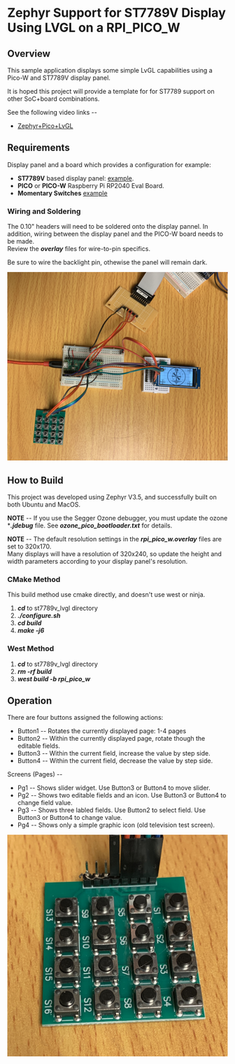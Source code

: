 # Zephyr Support for ST7789V Display Using LVGL on a RPI_PICO_W

## Overview
This sample application displays some simple LvGL capabilities using a Pico-W and ST7789V display panel.

It is hoped this project will provide a template for for ST7789 support on other SoC+board combinations.

See the following video links --
* [Zephyr+Pico+LvGL](https://youtu.be/NihAug9tYzU)

## Requirements
Display panel and a board which provides a configuration
for example:

* **ST7789V** based display panel:  [example](https://www.aliexpress.us/item/3256805850192151.html).
* **PICO** or **PICO-W** Raspberry Pi RP2040 Eval Board.
* **Momentary Switches** [example](https://www.amazon.com/CANADUINO®-Arduino-Raspberry-Tactile-Buttons/dp/B07PSDBT4H)

### Wiring and Soldering
The 0.10" headers will need to be soldered onto the display pannel. In addition, wiring between the display panel and the PICO-W board needs to be made.  
Review the ***overlay*** files for wire-to-pin specifics.

Be sure to wire the backlight pin, othewise the panel will remain dark.

![here](https://github.com/foldedtoad/st7789v_lvgl/blob/master/images/overview.jpg)


## How to Build
This project was developed using Zephyr V3.5, and successfully built on both Ubuntu and MacOS.  

**NOTE** -- If you use the Segger Ozone debugger, you must update the ozone ****.jdebug*** file. See ***ozone_pico_bootloader.txt*** for details.

**NOTE** -- The default resolution settings in the ***rpi_pico_w.overlay*** files are set to 320x170.  
Many displays will have a resolution of 320x240, so update the height and width parameters according to your display panel's resolution.

### CMake Method
This build method use cmake directly, and doesn't use west or ninja.  
1) ***cd*** to st7789v_lvgl directory
2) ***./configure.sh***
3) ***cd build***
4) ***make -j6***

### West Method
1) ***cd*** to st7789v_lvgl directory
2) ***rm -rf build***
3) ***west build -b rpi_pico_w***

## Operation
There are four buttons assigned the following actions:
* Button1 -- Rotates the currently displayed page: 1-4 pages
* Button2 -- Within the currently displayed page, rotate though the editable fields.
* Button3 -- Within the current field, increase the value by step side. 
* Button4 -- Within the current field, decrease the value by step side.  

Screens (Pages) --
* Pg1 -- Shows slider widget.  Use Button3 or Button4 to move slider.
* Pg2 -- Shows two editable fields and an icon. Use Button3 or Button4 to change field value.
* Pg3 -- Shows three labled fields. Use Button2 to select field.  Use Button3 or Button4 to change value.
* Pg4 -- Shows only a simple graphic icon (old television test screen).

![here](https://github.com/foldedtoad/st7789v_lvgl/blob/master/images/switches.jpg)

